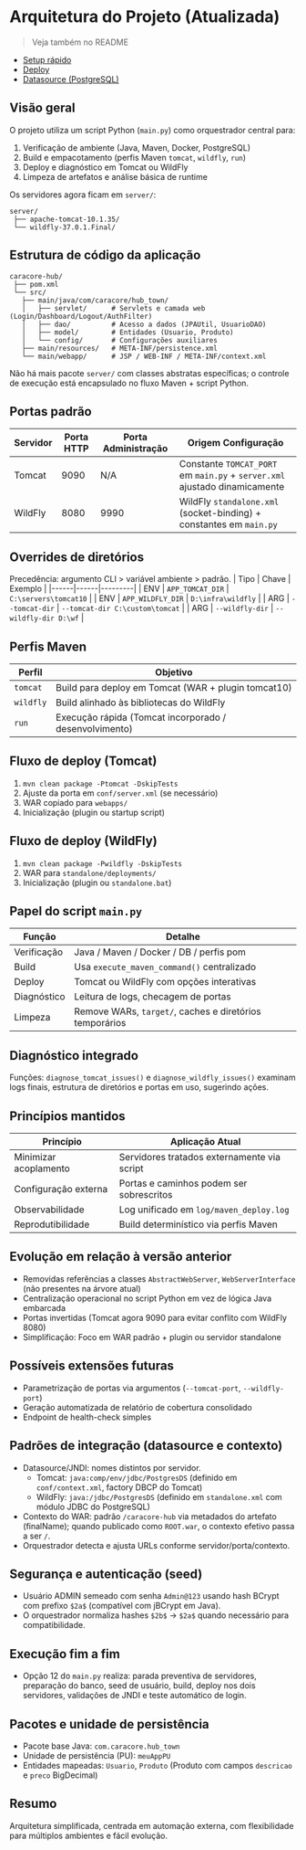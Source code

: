 # Arquitetura do Projeto (Atualizada)

> Veja também no README
- [Setup rápido](../README.md#readme-setup-rapido)
- [Deploy](../README.md#readme-deploy)
- [Datasource (PostgreSQL)](../README.md#readme-datasource)

## Visão geral
O projeto utiliza um script Python (`main.py`) como orquestrador central para:
1. Verificação de ambiente (Java, Maven, Docker, PostgreSQL)
2. Build e empacotamento (perfis Maven `tomcat`, `wildfly`, `run`)
3. Deploy e diagnóstico em Tomcat ou WildFly
4. Limpeza de artefatos e análise básica de runtime

Os servidores agora ficam em `server/`:
```
server/
 ├── apache-tomcat-10.1.35/
 └── wildfly-37.0.1.Final/
```

## Estrutura de código da aplicação
```
caracore-hub/
 ├── pom.xml
 └── src/
   ├── main/java/com/caracore/hub_town/
   │   ├── servlet/      # Servlets e camada web (Login/Dashboard/Logout/AuthFilter)
   │   ├── dao/          # Acesso a dados (JPAUtil, UsuarioDAO)
   │   ├── model/        # Entidades (Usuario, Produto)
   │   └── config/       # Configurações auxiliares
   ├── main/resources/   # META-INF/persistence.xml
   └── main/webapp/      # JSP / WEB-INF / META-INF/context.xml
```

Não há mais pacote `server/` com classes abstratas específicas; o controle de execução está encapsulado no fluxo Maven + script Python.

## Portas padrão
| Servidor | Porta HTTP | Porta Administração | Origem Configuração |
|----------|------------|---------------------|--------------------|
| Tomcat   | 9090       | N/A                 | Constante `TOMCAT_PORT` em `main.py` + `server.xml` ajustado dinamicamente |
| WildFly  | 8080       | 9990                | WildFly `standalone.xml` (socket-binding) + constantes em `main.py` |

## Overrides de diretórios
Precedência: argumento CLI > variável ambiente > padrão.
| Tipo | Chave | Exemplo |
|------|------|---------|
| ENV  | `APP_TOMCAT_DIR` | `C:\servers\tomcat10` |
| ENV  | `APP_WILDFLY_DIR` | `D:\infra\wildfly` |
| ARG  | `--tomcat-dir` | `--tomcat-dir C:\custom\tomcat` |
| ARG  | `--wildfly-dir` | `--wildfly-dir D:\wf` |

## Perfis Maven
| Perfil | Objetivo |
|--------|----------|
| `tomcat` | Build para deploy em Tomcat (WAR + plugin tomcat10) |
| `wildfly` | Build alinhado às bibliotecas do WildFly |
| `run` | Execução rápida (Tomcat incorporado / desenvolvimento) |

## Fluxo de deploy (Tomcat)
1. `mvn clean package -Ptomcat -DskipTests`
2. Ajuste da porta em `conf/server.xml` (se necessário)
3. WAR copiado para `webapps/`
4. Inicialização (plugin ou startup script)

## Fluxo de deploy (WildFly)
1. `mvn clean package -Pwildfly -DskipTests`
2. WAR para `standalone/deployments/`
3. Inicialização (plugin ou `standalone.bat`)

## Papel do script `main.py`
| Função | Detalhe |
|--------|---------|
| Verificação | Java / Maven / Docker / DB / perfis pom |
| Build | Usa `execute_maven_command()` centralizado |
| Deploy | Tomcat ou WildFly com opções interativas |
| Diagnóstico | Leitura de logs, checagem de portas |
| Limpeza | Remove WARs, `target/`, caches e diretórios temporários |

## Diagnóstico integrado
Funções: `diagnose_tomcat_issues()` e `diagnose_wildfly_issues()` examinam logs finais, estrutura de diretórios e portas em uso, sugerindo ações.

## Princípios mantidos
| Princípio | Aplicação Atual |
|-----------|-----------------|
| Minimizar acoplamento | Servidores tratados externamente via script |
| Configuração externa | Portas e caminhos podem ser sobrescritos |
| Observabilidade | Log unificado em `log/maven_deploy.log` |
| Reprodutibilidade | Build determinístico via perfis Maven |

## Evolução em relação à versão anterior
- Removidas referências a classes `AbstractWebServer`, `WebServerInterface` (não presentes na árvore atual)
- Centralização operacional no script Python em vez de lógica Java embarcada
- Portas invertidas (Tomcat agora 9090 para evitar conflito com WildFly 8080)
- Simplificação: Foco em WAR padrão + plugin ou servidor standalone

## Possíveis extensões futuras
- Parametrização de portas via argumentos (`--tomcat-port`, `--wildfly-port`)
- Geração automatizada de relatório de cobertura consolidado
- Endpoint de health-check simples

## Padrões de integração (datasource e contexto)
- Datasource/JNDI: nomes distintos por servidor.
  - Tomcat: `java:comp/env/jdbc/PostgresDS` (definido em `conf/context.xml`, factory DBCP do Tomcat)
  - WildFly: `java:/jdbc/PostgresDS` (definido em `standalone.xml` com módulo JDBC do PostgreSQL)
- Contexto do WAR: padrão `/caracore-hub` via metadados do artefato (finalName); quando publicado como `ROOT.war`, o contexto efetivo passa a ser `/`.
- Orquestrador detecta e ajusta URLs conforme servidor/porta/contexto.

## Segurança e autenticação (seed)
- Usuário ADMIN semeado com senha `Admin@123` usando hash BCrypt com prefixo `$2a$` (compatível com jBCrypt em Java).
- O orquestrador normaliza hashes `$2b$` → `$2a$` quando necessário para compatibilidade.

## Execução fim a fim
- Opção 12 do `main.py` realiza: parada preventiva de servidores, preparação do banco, seed de usuário, build, deploy nos dois servidores, validações de JNDI e teste automático de login.

## Pacotes e unidade de persistência
- Pacote base Java: `com.caracore.hub_town`
- Unidade de persistência (PU): `meuAppPU`
- Entidades mapeadas: `Usuario`, `Produto` (Produto com campos `descricao` e `preco` BigDecimal)

## Resumo
Arquitetura simplificada, centrada em automação externa, com flexibilidade para múltiplos ambientes e fácil evolução.